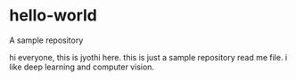 # hello-world
A sample repository

hi everyone, this is jyothi here. this is just a sample repository read me file. i like deep learning and computer vision.
